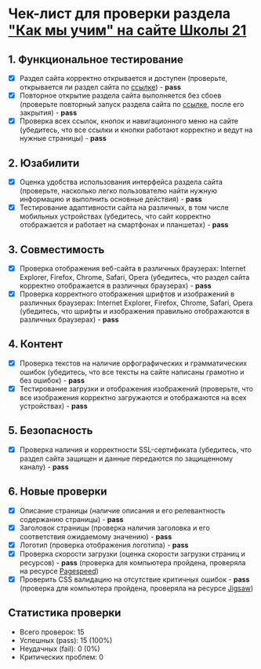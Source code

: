 # Чек-лист для проверки раздела ["Как мы учим" на сайте Школы 21](https://21-school.ru/methodology)

## 1. Функциональное тестирование

- [x] Раздел сайта корректно открывается и доступен (проверьте, открывается ли раздел сайта по [ссылке](https://21-school.ru/methodology)) - __pass__
- [x] Повторное открытие раздела сайта выполняется без сбоев (проверьте повторный запуск раздела сайта по [ссылке](https://21-school.ru/methodology), после его закрытия) - __pass__
- [x] Проверка всех ссылок, кнопок и навигационного меню на сайте (убедитесь, что все ссылки и кнопки работают корректно и ведут на нужные страницы) - __pass__

## 2. Юзабилити

- [x] Оценка удобства использования интерфейса раздела сайта (проверьте, насколько легко пользователю найти нужную информацию и выполнить основные действия) - __pass__
- [x] Тестирование адаптивности сайта на различных, в том числе мобильных устройствах (убедитесь, что сайт корректно отображается и работает на смартфонах и планшетах) - __pass__

## 3. Совместимость

- [x] Проверка отображения веб-сайта в различных браузерах: Internet Explorer, Firefox, Chrome, Safari, Opera (убедитесь, что раздел сайта корректно отображается в различных браузерах) - __pass__
- [x] Проверка корректного отображения шрифтов и изображений в различных браузерах: Internet Explorer, Firefox, Chrome, Safari, Opera (убедитесь, что шрифты и изображения правильно отображаются в различных браузерах) - __pass__

## 4. Контент

- [x] Проверка текстов на наличие орфографических и грамматических ошибок (убедитесь, что все тексты на сайте написаны грамотно и без ошибок) - __pass__
- [x] Тестирование загрузки и отображения изображений (проверьте, что все изображения корректно загружаются и отображаются на всех устройствах) - __pass__

## 5. Безопасность

- [x] Проверка наличия и корректности SSL-сертификата (убедитесь, что раздел сайта защищен и данные передаются по защищенному каналу) - __pass__

## 6. Новые проверки

- [x] Описание страницы (наличие описания и его релевантность содержанию страницы) - __pass__
- [x] Заголовок страницы (проверка наличия заголовка и его соответствия ожидаемому значению) - __pass__
- [x] Логотип (проверка отображения логотипа) - __pass__
- [x] Проверка скорости загрузки (оценка скорости загрузки страниц и ресурсов) - __pass__ (проверка для компьютера пройдена, проверяла на ресурсе [Pagespeed](https://pagespeed.web.dev/))
- [x] Проверить CSS валидацию на отсутствие критичных ошибок - __pass__ (проверка для компьютера пройдена, проверяла на ресурсе [Jigsaw](https://jigsaw.w3.org/))

## Статистика проверки
- Всего проверок: 15
- Успешных (pass): 15 (100%)
- Неудачных (fail): 0 (0%)
- Критических проблем: 0
